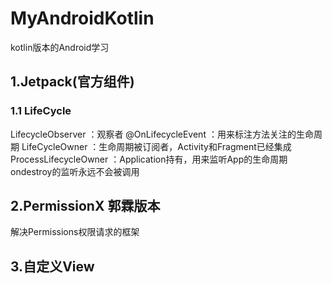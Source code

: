 # MyAndroidKotlin
kotlin版本的Android学习

## 1.Jetpack(官方组件)
### 1.1 LifeCycle
LifecycleObserver ：观察者
@OnLifecycleEvent ：用来标注方法关注的生命周期
LifeCycleOwner ：生命周期被订阅者，Activity和Fragment已经集成
ProcessLifecycleOwner ：Application持有，用来监听App的生命周期 ondestroy的监听永远不会被调用



## 2.PermissionX 郭霖版本
解决Permissions权限请求的框架

## 3.自定义View
